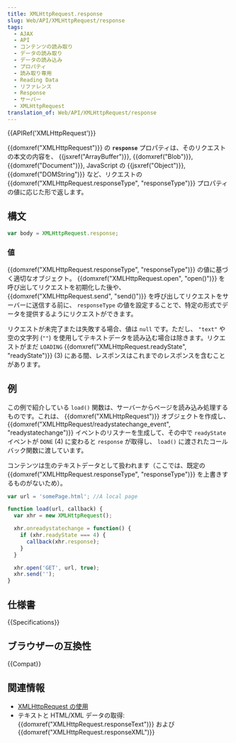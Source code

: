 ```yaml
---
title: XMLHttpRequest.response
slug: Web/API/XMLHttpRequest/response
tags:
  - AJAX
  - API
  - コンテンツの読み取り
  - データの読み取り
  - データの読み込み
  - プロパティ
  - 読み取り専用
  - Reading Data
  - リファレンス
  - Response
  - サーバー
  - XMLHttpRequest
translation_of: Web/API/XMLHttpRequest/response
---
```

{{APIRef('XMLHttpRequest')}}

{{domxref("XMLHttpRequest")}} の **`response`** プロパティは、そのリクエストの本文の内容を、 {{jsxref("ArrayBuffer")}}, {{domxref("Blob")}}, {{domxref("Document")}}, JavaScript の {{jsxref("Object")}}, {{domxref("DOMString")}} など、リクエストの {{domxref("XMLHttpRequest.responseType", "responseType")}} プロパティの値に応じた形で返します。

## 構文

```js
var body = XMLHttpRequest.response;
```

### 値

{{domxref("XMLHttpRequest.responseType", "responseType")}} の値に基づく適切なオブジェクト。 {{domxref("XMLHttpRequest.open", "open()")}} を呼び出してリクエストを初期化した後や、 {{domxref("XMLHttpRequest.send", "send()")}} を呼び出してリクエストをサーバーに送信する前に、 `responseType` の値を設定することで、特定の形式でデータを提供するようにリクエストができます。

リクエストが未完了または失敗する場合、値は `null` です。ただし、 `"text"` や空の文字列 (`""`) を使用してテキストデータを読み込む場合は除きます。リクエストがまだ `LOADING` {{domxref("XMLHttpRequest.readyState", "readyState")}} (3) にある間、レスポンスはこれまでのレスポンスを含むことがあります。

## 例

この例で紹介している `load()` 関数は、サーバーからページを読み込み処理するものです。これは、 {{domxref("XMLHttpRequest")}} オブジェクトを作成し、 {{domxref("XMLHttpRequest/readystatechange_event", "readystatechange")}} イベントのリスナーを生成して、その中で `readyState` イベントが `DONE` (4) に変わると `response` が取得し、 `load()` に渡されたコールバック関数に渡しています。

コンテンツは生のテキストデータとして扱われます（ここでは、既定の
{{domxref("XMLHttpRequest.responseType", "responseType")}} を上書きするものがないため）。

```js
var url = 'somePage.html'; //A local page

function load(url, callback) {
  var xhr = new XMLHttpRequest();

  xhr.onreadystatechange = function() {
    if (xhr.readyState === 4) {
      callback(xhr.response);
    }
  }

  xhr.open('GET', url, true);
  xhr.send('');
}
```

## 仕様書

{{Specifications}}

## ブラウザーの互換性

{{Compat}}

## 関連情報

- [XMLHttpRequest の使用](/ja/docs/Web/API/XMLHttpRequest/Using_XMLHttpRequest)
- テキストと HTML/XML データの取得: {{domxref("XMLHttpRequest.responseText")}} および {{domxref("XMLHttpRequest.responseXML")}}
